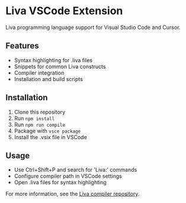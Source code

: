# Liva VSCode Extension

Liva programming language support for Visual Studio Code and Cursor.

## Features

- Syntax highlighting for .liva files
- Snippets for common Liva constructs  
- Compiler integration
- Installation and build scripts

## Installation

1. Clone this repository
2. Run `npm install`
3. Run `npm run compile`
4. Package with `vsce package`
5. Install the .vsix file in VSCode

## Usage

- Use Ctrl+Shift+P and search for 'Liva:' commands
- Configure compiler path in VSCode settings
- Open .liva files for syntax highlighting

For more information, see the [Liva compiler repository](https://github.com/liva-lang/livac).

